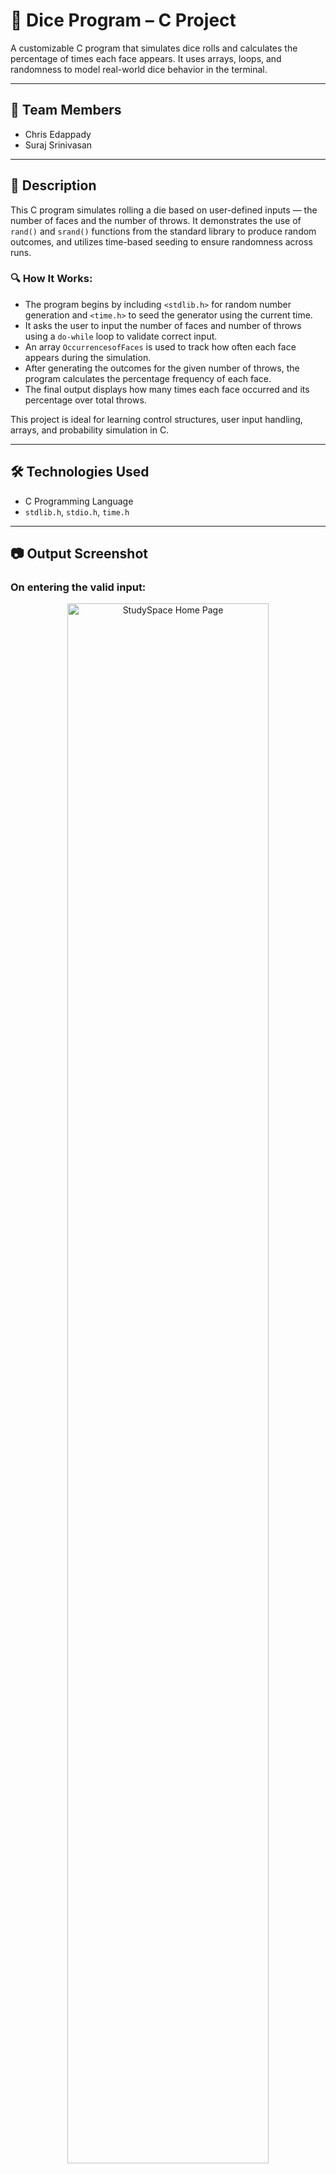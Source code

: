 # 🎲 Dice Program – C Project

A customizable C program that simulates dice rolls and calculates the percentage of times each face appears. It uses arrays, loops, and randomness to model real-world dice behavior in the terminal.

---

## 👥 Team Members

- Chris Edappady 
- Suraj Srinivasan 

---

## 📄 Description

This C program simulates rolling a die based on user-defined inputs — the number of faces and the number of throws. It demonstrates the use of `rand()` and `srand()` functions from the standard library to produce random outcomes, and utilizes time-based seeding to ensure randomness across runs.

### 🔍 How It Works:

- The program begins by including `<stdlib.h>` for random number generation and `<time.h>` to seed the generator using the current time.
- It asks the user to input the number of faces and number of throws using a `do-while` loop to validate correct input.
- An array `OccurrencesofFaces` is used to track how often each face appears during the simulation.
- After generating the outcomes for the given number of throws, the program calculates the percentage frequency of each face.
- The final output displays how many times each face occurred and its percentage over total throws.

This project is ideal for learning control structures, user input handling, arrays, and probability simulation in C.

---

## 🛠 Technologies Used

- C Programming Language
- `stdlib.h`, `stdio.h`, `time.h`

---

## 📷 Output Screenshot

<h3>On entering the valid input:</h3>  
<div align="center">
<img src="https://i.imgur.com/dqoD6zc.png" width="80%" alt="StudySpace Home Page"/>
</div>

<br/>


<h3>On entering the invalid input:</h3>  
<div align="center">
<img src="https://i.imgur.com/huWwc9f.png" width="80%" alt="StudySpace Home Page"/>
</div>

<br/>

---

## ## **🔒 Full source code available in a private repository. Please contact me for access.**
